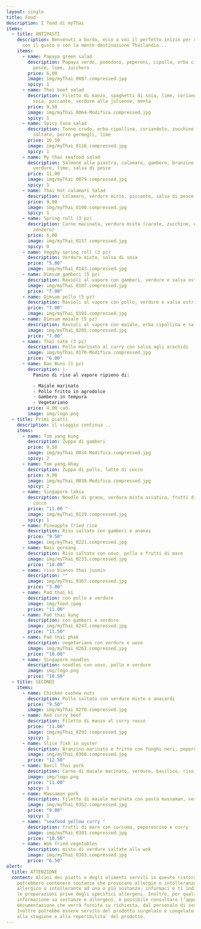 ```yaml
---
layout: single
title: Food
description: I food di myThai
items:
  - title: ANTIPASTI
    description: Benvenuti a bordo, ecco a voi il perfetto inizio per questo viaggio
      con il gusto e con la mente destinazione Thailandia...
    items:
      - name: Papaya green salad
        description: Papaya verde, pomodoro, peperoni, cipolla, erba cipollina, salsa di
          pesce, lime, zucchero
        price: 6,00
        image: img/myThai_0087.compressed.jpg
        spicy: 1
      - name: Thai beef salad
        description: Filetto di manzo, spaghetti di soia, lime, coriandolo, salsa di
          soia, piccante, verdure alla julienne, menta
        price: 9,50
        image: img/myThai_0064-Modifica.compressed.jpg
        spicy: 1
      - name: Spicy tuna salad
        description: Tonno crudo, erba cipollina, coriandolo, zucchine, pendolini, riso
          saltato, porro germogli, lime
        price: 10,50
        image: img/myThai_0116.compressed.jpg
        spicy: 1
      - name: My thai seafood salad
        description: Salmone alla piastra, calamaro, gambero, branzino, misto di
          verdure, lime, salsa di pesce
        price: 11,00
        image: img/myThai_0079.compressed.jpg
        spicy: 1
      - name: Thai hot calamari Salad
        description: Calamaro, verdure miste, piccante, salsa di pesce, lime
        price: 9,00
        image: img/myThai_0100.compressed.jpg
        spicy: 1
      - name: Spring roll (3 pz)
        description: Carne macinata, verdura mista (carote, zucchine, erba cipollina,
          zenzero)
        price: 6,00
        image: img/myThai_0157.compressed.jpg
        spicy: 0
      - name: Vegghy spring roll (3 pz)
        description: Verdura mista, salsa di soia
        price: "5.00"
        image: img/myThai_0143.compressed.jpg
      - name: Dimsum gamberi (5 pz)
        description: Ravioli al vapore con gamberi, verdure e salsa ostriche
        image: img/myThai_0187.compressed.jpg
        price: "7.00"
      - name: Dimsum pollo (5 pz)
        description: Ravioli al vapore con pollo, verdure e salsa ostriche
        price: "7.00"
        image: img/myThai_0193.compressed.jpg
      - name: Dimsum maiale (5 pz)
        description: Ravioli al vapore con maiale, erba cipollina e salsa ostriche
        image: img/myThai_0205.compressed.jpg
        price: "7.00"
      - name: Thai satè (3 pz)
        description: Pollo marinato al curry con salsa agli arachidi
        image: img/myThai_0170-Modifica.compressed.jpg
        price: "6.00"
      - name: Bao Buns (1 pz)
        description: |-
          Panino di riso al vapore ripieno di:

          - Maiale marinato
          - Pollo fritto in agrodolce
          - Gambero in tempura
          - Vegetariano
        price: 4.00 cad.
        image: img/logo.png
  - title: Primi piatti
    description: il viaggio continua...
    items:
      - name: Tom yang kung
        description: Zuppa di gamberi
        price: 9,50
        image: img/myThai_0034-Modifica.compressed.jpg
        spicy: 2
      - name: Tom yang khay
        description: Zuppa di pollo, latte di cocco
        price: 9,00
        image: img/myThai_0038-Modifica.compressed.jpg
        spicy: 2
      - name: Singapore laksa
        description: Noodle di grano, verdura mista asiatica, frutti di mare e latte di
          cocco
        price: "11.00 "
        image: img/myThai_0119.compressed.jpg
        spicy: 1
      - name: Pineapple fried rice
        description: Riso saltato con gamberi e ananas
        price: "9.50"
        image: img/myThai_0221.compressed.jpg
      - name: Nasi goreang
        description: Riso saltato con uovo, pollo e frutti di mare
        image: img/myThai_0233.compressed.jpg
        price: "10.00"
      - name: riso bianco thai jusmin
        description: ""
        image: img/myThai_0367.compressed.jpg
        price: "3.00"
      - name: Pad thai ki
        description: con pollo e verdure
        image: img/food.jpeg
        price: "11.00"
      - name: Pad thai kung
        description: con gamberi e verdure
        image: img/myThai_0247.compressed.jpg
        price: "11.50"
      - name: Pad thai phak
        description: vegetariano con verdure e uovo
        image: img/myThai_0262.compressed.jpg
        price: "10.00"
      - name: Singapore noodles
        description: noodles con uovo, pollo e verdure
        image: img/logo.png
        price: "10.50"
  - title: SECONDI
    items:
      - name: Chicken cashew nuts
        description: Pollo saltato con verdure miste e anacardi
        price: "9.50"
        image: img/myThai_0270.compressed.jpg
      - name: Red curry beef
        description: Filetto di manzo al curry rosso
        price: "11.00"
        image: img/myThai_0292.compressed.jpg
        spicy: 1
      - name: Slice fish in oyster
        description: Branzino marinato e fritto con funghi neri, peperoni e verdure
        image: img/myThai_0368.compressed.jpg
        price: "12.50"
      - name: Basil Thai pork
        description: Carne di maiale macinato, verdure, basilico, riso bianco e uovo
        image: img/logo.png
        price: "11.00"
        spicy: 1
      - name: Massaman pork
        description: Filetto di maiale marinata con pasta massaman, verdure e latte di cocco
        image: img/myThai_0352.compressed.jpg
        price: "9.00"
        spicy: 1
      - name: "seafood yellow curry "
        description: frutti di mare con curcuma, peperoncino e curry
        image: img/myThai_0303.compressed.jpg
        price: "10.50"
      - name: Wok fried vegetables
        description: misto di verdure saltate alla wok
        image: img/myThai_0393.compressed.jpg
        price: "6.50"
alert:
  title: ATTENZIONE
  content: Alcuni dei piatti e degli alimenti serviti in questo ristorante
    potrebbero contenere sostanze che provocano allergie o intolleranze. Se sei
    allergico o intollerante ad una o più sostanze, informaci e ti indicheremo
    le preparazioni prive degli specifici allergeni. Inoltre, per qualsiasi
    informazione su sostanze e allergeni, è possibile consultare l’apposita
    documentazione che verrà fornita su richiesta, dal personale di servizio.
    Inoltre potrebbe essere servito del prodotto surgelato e congelato, in base
    alla stagione e alla reperibilita’ del prodotto.
---
```

